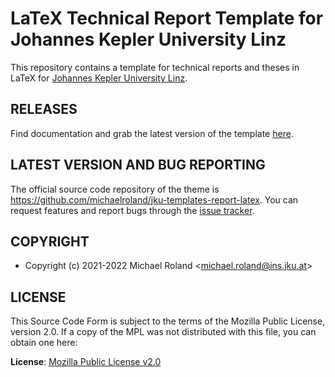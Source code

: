 # LaTeX Technical Report Template for Johannes Kepler University Linz

This repository contains a template for technical reports and theses in LaTeX for [Johannes Kepler University Linz](https://www.jku.at/).


## RELEASES

Find documentation and grab the latest version of the template [here](https://github.com/michaelroland/jku-templates-report-latex/releases/latest).


## LATEST VERSION AND BUG REPORTING

The official source code repository of the theme is <https://github.com/michaelroland/jku-templates-report-latex>.
You can request features and report bugs through the [issue tracker](https://github.com/michaelroland/jku-templates-report-latex/issues).


## COPYRIGHT

- Copyright (c) 2021-2022 Michael Roland <<michael.roland@ins.jku.at>>


## LICENSE

This Source Code Form is subject to the terms of the Mozilla Public License, version 2.0.
If a copy of the MPL was not distributed with this file, you can obtain one here:

**License**: [Mozilla Public License v2.0](https://mozilla.org/MPL/2.0/)
